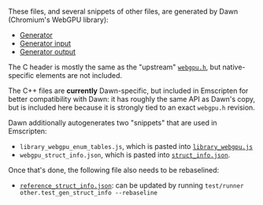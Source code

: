 These files, and several snippets of other files, are generated by Dawn
(Chromium's WebGPU library):
- [Generator](https://source.chromium.org/chromium/chromium/src/+/main:third_party/dawn/generator/)
- [Generator input](https://source.chromium.org/chromium/chromium/src/+/main:third_party/dawn/dawn.json)
- [Generator output](https://source.chromium.org/chromium/chromium/src/+/main:out/Debug/gen/third_party/dawn/emscripten-bits/)

The C header is mostly the same as the "upstream"
[`webgpu.h`](https://github.com/webgpu-native/webgpu-headers/blob/main/webgpu.h),
but native-specific elements are not included.

The C++ files are **currently** Dawn-specific, but included in Emscripten for
better compatibility with Dawn: it has roughly the same API as Dawn's copy, but
is included here because it is strongly tied to an exact `webgpu.h` revision.

Dawn additionally autogenerates two "snippets" that are used in Emscripten:
- `library_webgpu_enum_tables.js`, which is pasted into [`library_webgpu.js`](../../../src/library_webgpu.js)
- `webgpu_struct_info.json`, which is pasted into [`struct_info.json`](../../../src/struct_info.json).

Once that's done, the following file also needs to be rebaselined:
- [`reference_struct_info.json`](../../../test/reference_struct_info.json): can be updated by running `test/runner other.test_gen_struct_info --rebaseline`
